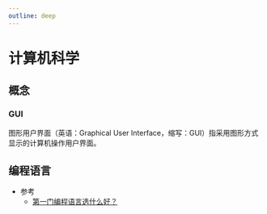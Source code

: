 ```yaml
---
outline: deep
---
```

# 计算机科学
## 概念
### GUI
图形用户界面（英语：Graphical User Interface，缩写：GUI）指采用图形方式显示的计算机操作用户界面。

## 编程语言
- 参考
  - [第一门编程语言选什么好？](https://www.jianshu.com/p/c2b85495cea6)
